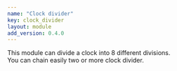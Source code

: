 ```yaml
---
name: "Clock divider"
key: clock_divider
layout: module
add_version: 0.4.0
---
```

This module can divide a clock into 8 different divisions.<br/>
You can chain easily two or more clock divider.
